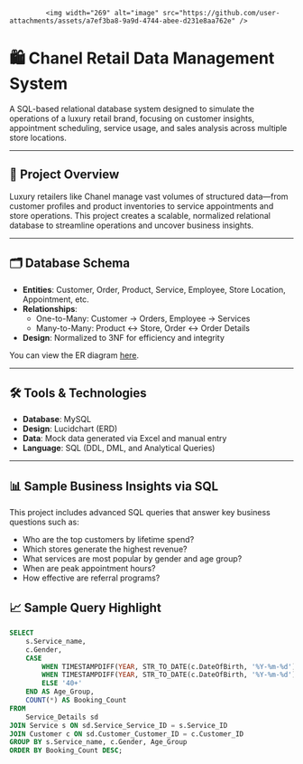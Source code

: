              <img width="269" alt="image" src="https://github.com/user-attachments/assets/a7ef3ba8-9a9d-4744-abee-d231e8aa762e" />

# 🛍️ Chanel Retail Data Management System

A SQL-based relational database system designed to simulate the operations of a luxury retail brand, focusing on customer insights, appointment scheduling, service usage, and sales analysis across multiple store locations.

---

## 📌 Project Overview

Luxury retailers like Chanel manage vast volumes of structured data—from customer profiles and product inventories to service appointments and store operations. This project creates a scalable, normalized relational database to streamline operations and uncover business insights.

---

## 🗂️ Database Schema

- **Entities**: Customer, Order, Product, Service, Employee, Store Location, Appointment, etc.
- **Relationships**:
  - One-to-Many: Customer → Orders, Employee → Services
  - Many-to-Many: Product ↔ Store, Order ↔ Order Details
- **Design**: Normalized to 3NF for efficiency and integrity

You can view the ER diagram [here](link-to-pdf-or-image).

---

## 🛠️ Tools & Technologies

- **Database**: MySQL
- **Design**: Lucidchart (ERD)
- **Data**: Mock data generated via Excel and manual entry
- **Language**: SQL (DDL, DML, and Analytical Queries)

---

## 📊 Sample Business Insights via SQL

This project includes advanced SQL queries that answer key business questions such as:

- Who are the top customers by lifetime spend?
- Which stores generate the highest revenue?
- What services are most popular by gender and age group?
- When are peak appointment hours?
- How effective are referral programs?

## 📈 Sample Query Highlight

```sql
SELECT 
    s.Service_name,
    c.Gender,
    CASE 
        WHEN TIMESTAMPDIFF(YEAR, STR_TO_DATE(c.DateOfBirth, '%Y-%m-%d'), CURDATE()) < 25 THEN 'Under 25'
        WHEN TIMESTAMPDIFF(YEAR, STR_TO_DATE(c.DateOfBirth, '%Y-%m-%d'), CURDATE()) BETWEEN 25 AND 40 THEN '25–40'
        ELSE '40+'
    END AS Age_Group,
    COUNT(*) AS Booking_Count
FROM 
    Service_Details sd
JOIN Service s ON sd.Service_Service_ID = s.Service_ID
JOIN Customer c ON sd.Customer_Customer_ID = c.Customer_ID
GROUP BY s.Service_name, c.Gender, Age_Group
ORDER BY Booking_Count DESC;
